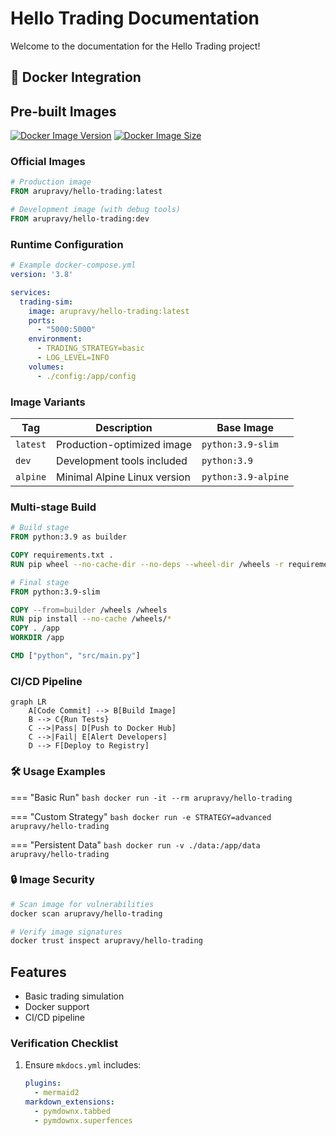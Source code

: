 # Hello Trading Documentation

Welcome to the documentation for the Hello Trading project!

## 🐳 Docker Integration

## Pre-built Images
[![Docker Image Version](https://img.shields.io/docker/v/arupravy/hello-trading/latest)](https://hub.docker.com/r/arupravy/hello-trading)
[![Docker Image Size](https://img.shields.io/docker/image-size/arupravy/hello-trading/latest)](https://hub.docker.com/r/arupravy/hello-trading)

### Official Images
```dockerfile
# Production image
FROM arupravy/hello-trading:latest

# Development image (with debug tools)
FROM arupravy/hello-trading:dev
```

### Runtime Configuration
``` yaml
# Example docker-compose.yml
version: '3.8'

services:
  trading-sim:
    image: arupravy/hello-trading:latest
    ports:
      - "5000:5000"
    environment:
      - TRADING_STRATEGY=basic
      - LOG_LEVEL=INFO
    volumes:
      - ./config:/app/config
```
### Image Variants

| Tag       | Description                      | Base Image           |
|-----------|----------------------------------|----------------------|
| `latest`  | Production-optimized image       | `python:3.9-slim`    |
| `dev`     | Development tools included       | `python:3.9`         |
| `alpine`  | Minimal Alpine Linux version     | `python:3.9-alpine`  |

### Multi-stage Build
```dockerfile
# Build stage
FROM python:3.9 as builder

COPY requirements.txt .
RUN pip wheel --no-cache-dir --no-deps --wheel-dir /wheels -r requirements.txt

# Final stage
FROM python:3.9-slim

COPY --from=builder /wheels /wheels
RUN pip install --no-cache /wheels/*
COPY . /app
WORKDIR /app

CMD ["python", "src/main.py"]
```
### CI/CD Pipeline

```mermaid
graph LR
    A[Code Commit] --> B[Build Image]
    B --> C{Run Tests}
    C -->|Pass| D[Push to Docker Hub]
    C -->|Fail| E[Alert Developers]
    D --> F[Deploy to Registry]
```
### 🛠 Usage Examples

=== "Basic Run"
    ```bash
    docker run -it --rm arupravy/hello-trading
    ```

=== "Custom Strategy"
    ```bash
    docker run -e STRATEGY=advanced arupravy/hello-trading
    ```

=== "Persistent Data"
    ```bash
    docker run -v ./data:/app/data arupravy/hello-trading
    ```

### 🔒 Image Security

```bash
# Scan image for vulnerabilities
docker scan arupravy/hello-trading

# Verify image signatures
docker trust inspect arupravy/hello-trading
```

## Features
- Basic trading simulation
- Docker support
- CI/CD pipeline

### Verification Checklist
1. Ensure `mkdocs.yml` includes:
   ```yaml
   plugins:
     - mermaid2
   markdown_extensions:
     - pymdownx.tabbed
     - pymdownx.superfences